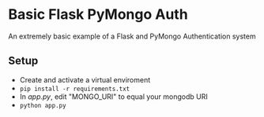 # Basic Flask PyMongo Auth

An extremely basic example of a Flask and PyMongo Authentication system

## Setup

* Create and activate a virtual enviroment
* `pip install -r requirements.txt`
* In *app.py*, edit "MONGO_URI" to equal your mongodb URI
* `python app.py`



